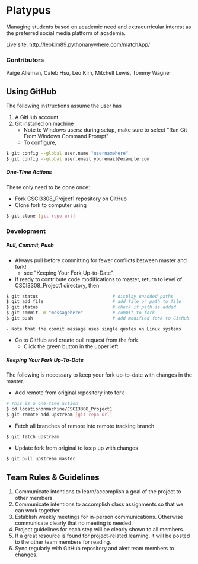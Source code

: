 # Platypus

Managing students based on academic need and extracurricular interest as the preferred social media platform of academia.

Live site: http://leokim89.pythonanywhere.com/matchApp/

### Contributors
Paige Alleman, Caleb Hsu, Leo Kim, Mitchell Lewis, Tommy Wagner

## Using GitHub
The following instructions assume the user has

1. A GitHub account
2. Git installed on machine
    - Note to Windows users: during setup, make sure to select "Run Git From Windows Command Prompt"
    - To configure,
```sh
$ git config --global user.name "usernamehere"
$ git config --global user.email youremail@example.com
```

##### One-Time Actions 
These only need to be done once:
- Fork CSCI3308_Project1 repository on GitHub 
- Clone fork to computer using 
```sh
$ git clone [git-repo-url]
```

### Development
##### Pull, Commit, Push
- Always pull before committing for fewer conflicts between master and fork! 
    - see "Keeping Your Fork Up-to-Date"
- If ready to contribute code modifications to master, return to level of CSCI3308_Project1 directory, then
```sh
$ git status                            # display unadded paths
$ git add file                     		# add file or path to file
$ git status                            # check if path is added
$ git commit -m "messagehere"           # commit to fork
$ git push                              # add modified fork to GitHub
```
    - Note that the commit message uses single quotes on Linux systems
    
- Go to GitHub and create pull request from the fork
    - Click the green button in the upper left

##### Keeping Your Fork Up-To-Date
The following is necessary to keep your fork up-to-date with changes in the master. 
- Add remote from original repository into fork
```sh
# This is a one-time action
$ cd locationonmachine/CSCI3308_Project1           
$ git remote add upstream [git-repo-url]    
```
- Fetch all branches of remote into remote tracking branch
```sh
$ git fetch upstream                     
```
- Update fork from original to keep up with changes
```sh
$ git pull upstream master
```

## Team Rules & Guidelines
1. Communicate intentions to learn/accomplish a goal of the project to other members.
2. Communicate intentions to accomplish class assignments so that we can work together.
3. Establish weekly meetings for in-person communications. Otherwise communicate clearly that no meeting is needed.
4. Project guidelines for each step will be clearly shown to all members.
5. If a great resource is found for project-related learning, it will be posted to the other team members for reading.
6. Sync regularly with GitHub repository and alert team members to changes.
